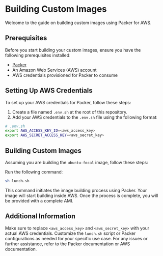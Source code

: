 # Building Custom Images

Welcome to the guide on building custom images using Packer for AWS.

## Prerequisites

Before you start building your custom images, ensure you have the following prerequisites installed:

- [Packer](https://developer.hashicorp.com/packer/install?product_intent=packer)
- An Amazon Web Services (AWS) account
- AWS credentials provisioned for Packer to consume

## Setting Up AWS Credentials

To set up your AWS credentials for Packer, follow these steps:

1. Create a file named `.env.sh` at the root of this repository.
2. Add your AWS credentials to the `.env.sh` file using the following format:

```bash
# .env.sh
export AWS_ACCESS_KEY_ID=<aws_access_key>
export AWS_SECRET_ACCESS_KEY=<aws_secret_key>
```

## Building Custom Images

Assuming you are building the `ubuntu-focal` image, follow these steps:

Run the following command:
```bash
sh lunch.sh
```
This command initiates the image building process using Packer. Your image will start building inside AWS. Once the process is complete, you will be provided with a complete AMI.

## Additional Information

Make sure to replace `<aws_access_key>` and `<aws_secret_key>` with your actual AWS credentials.
Customize the `lunch.sh` script or Packer configurations as needed for your specific use case.
For any issues or further assistance, refer to the Packer documentation or AWS documentation.